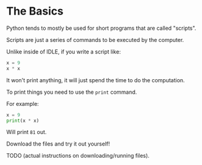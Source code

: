 # The Basics #

Python tends to mostly be used for short programs that are called
"scripts".

Scripts are just a series of commands to be executed by the computer.

Unlike inside of IDLE, if you write a script like:
```python
x = 9
x * x
```

It won't print anything, it will just spend the time to do the computation.

To print things you need to use the `print` command.

For example:
```python
x = 9
print(x * x)
```

Will print `81` out.

Download the files and try it out yourself!

TODO (actual instructions on downloading/running files).
